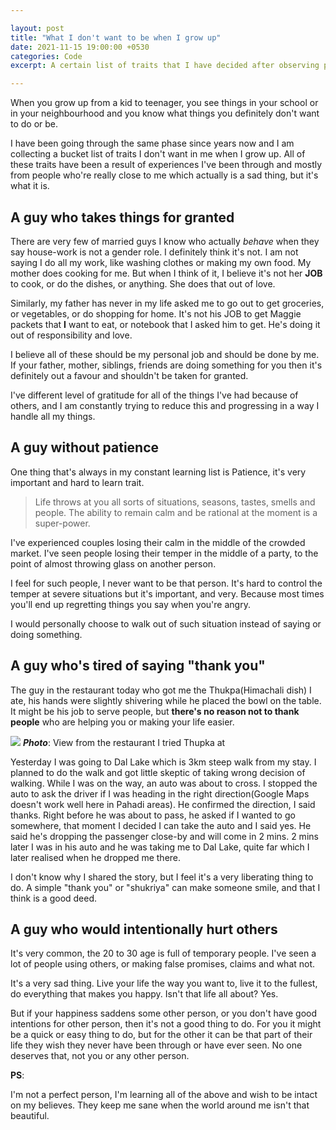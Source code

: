 ```yaml
---

layout: post
title: "What I don't want to be when I grow up"
date: 2021-11-15 19:00:00 +0530
categories: Code
excerpt: A certain list of traits that I have decided after observing people close to me which I don't want to have when I grow up

---
```


When you grow up from a kid to teenager,
you see things in your school or in your neighbourhood
and you know what things you definitely don't want to do
or be.

I have been going through the same phase
since years now and I am collecting a bucket list
of traits I don't want in me when I grow up.
All of these traits have been a result
of experiences I've been through and 
mostly from people who're really close to me
which actually is a sad thing, but it's what it is.

## A guy who takes things for granted

There are very few of married guys I know 
who actually *behave* when they say house-work
is not a gender role. I definitely think it's not.
I am not saying I do all my work, like washing clothes
or making my own food. My mother does cooking for me.
But when I think of it, I believe it's not her **JOB**
to cook, or do the dishes, or anything.
She does that out of love.

Similarly, my father has never in my life
asked me to go out to get groceries, or vegetables,
or do shopping for home. It's not his JOB
to get Maggie packets that **I** want to eat,
or notebook that I asked him to get.
He's doing it out of responsibility and love.

I believe all of these should be my personal
job and should be done by me. 
If your father, mother, siblings, friends
are doing something for you then 
it's definitely out a favour and 
shouldn't be taken for granted.

I've different level of gratitude for all
of the things I've had because of others,
and I am constantly trying to reduce this
and progressing in a way I handle all my things.

## A guy without patience

One thing that's always in my constant learning list
is Patience, it's very important and hard to learn trait.

> Life throws at you all sorts of situations,
seasons, tastes, smells and people. 
The ability to remain calm and 
be rational at the moment is a super-power.

I've experienced couples losing their calm in the middle of the crowded market.
I've seen people losing their temper in the middle of a party,
to the point of almost throwing glass on another person.

I feel for such people, I never want to be that person.
It's hard to control the temper at severe situations
but it's important, and very. 
Because most times you'll end up regretting things you say
when you're angry.

I would personally choose to walk out of such situation
instead of saying or doing something.

## A guy who's tired of saying "thank you"

The guy in the restaurant today who got me the Thukpa(Himachali dish) I ate,
his hands were slightly shivering while he placed
the bowl on the table. 
It might be his job to serve people,
but **there's no reason not to thank people**
who are helping you or making your life easier.

![](/images/posts/thukpa-restaurant-view.jpg)
***Photo***: View from the restaurant I tried Thupka at

Yesterday I was going to Dal Lake which is 3km
steep walk from my stay. I planned to do the walk
and got little skeptic of taking wrong decision of walking.
While I was on the way, an auto was about to cross.
I stopped the auto to ask the driver 
if I was heading in the right direction(Google Maps doesn't work well here in Pahadi areas).
He confirmed the direction, I said thanks.
Right before he was about to pass, 
he asked if I wanted to go somewhere,
that moment I decided I can take the auto 
and I said yes. He said he's dropping the passenger 
close-by and will come in 2 mins.
2 mins later I was in his auto 
and he was taking me to Dal Lake,
quite far which I later realised when he dropped me there.

I don't know why I shared the story, 
but I feel it's a very liberating thing to do.
A simple "thank you" or "shukriya" can make
someone smile, and that I think is a good deed.

## A guy who would intentionally hurt others

It's very common, the 20 to 30 age is full of temporary people.
I've seen a lot of people using others,
or making false promises, claims and what not.

It's a very sad thing. Live your life the way you want to,
live it to the fullest, do everything that makes you happy.
Isn't that life all about? Yes.

But if your happiness saddens some other person,
or you don't have good intentions for other person,
then it's not a good thing to do. 
For you it might be a quick or easy thing to do,
but for the other it can be that part of their life
they wish they never have been through or have ever seen.
No one deserves that, not you or any other person.

**PS**:

I'm not a perfect person, I'm learning all of the above
and wish to be intact on my believes. 
They keep me sane when the world around me isn't 
that beautiful.
